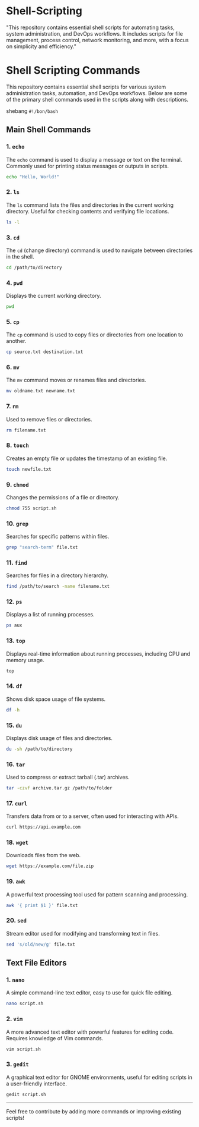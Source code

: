 # Shell-Scripting
"This repository contains essential shell scripts for automating tasks, system administration, and DevOps workflows. It includes scripts for file management, process control, network monitoring, and more, with a focus on simplicity and efficiency."

# Shell Scripting Commands

This repository contains essential shell scripts for various system administration tasks, automation, and DevOps workflows. Below are some of the primary shell commands used in the scripts along with descriptions.

shebang `#!/bon/bash`

## Main Shell Commands

### 1. `echo`
The `echo` command is used to display a message or text on the terminal. Commonly used for printing status messages or outputs in scripts.

```bash
echo "Hello, World!"
```

### 2. `ls`
The `ls` command lists the files and directories in the current working directory. Useful for checking contents and verifying file locations.

```bash
ls -l
```

### 3. `cd`
The `cd` (change directory) command is used to navigate between directories in the shell.

```bash
cd /path/to/directory
```

### 4. `pwd`
Displays the current working directory.

```bash
pwd
```

### 5. `cp`
The `cp` command is used to copy files or directories from one location to another.

```bash
cp source.txt destination.txt
```

### 6. `mv`
The `mv` command moves or renames files and directories.

```bash
mv oldname.txt newname.txt
```

### 7. `rm`
Used to remove files or directories.

```bash
rm filename.txt
```

### 8. `touch`
Creates an empty file or updates the timestamp of an existing file.

```bash
touch newfile.txt
```

### 9. `chmod`
Changes the permissions of a file or directory.

```bash
chmod 755 script.sh
```

### 10. `grep`
Searches for specific patterns within files.

```bash
grep "search-term" file.txt
```

### 11. `find`
Searches for files in a directory hierarchy.

```bash
find /path/to/search -name filename.txt
```

### 12. `ps`
Displays a list of running processes.

```bash
ps aux
```

### 13. `top`
Displays real-time information about running processes, including CPU and memory usage.

```bash
top
```

### 14. `df`
Shows disk space usage of file systems.

```bash
df -h
```

### 15. `du`
Displays disk usage of files and directories.

```bash
du -sh /path/to/directory
```

### 16. `tar`
Used to compress or extract tarball (.tar) archives.

```bash
tar -czvf archive.tar.gz /path/to/folder
```

### 17. `curl`
Transfers data from or to a server, often used for interacting with APIs.

```bash
curl https://api.example.com
```

### 18. `wget`
Downloads files from the web.

```bash
wget https://example.com/file.zip
```

### 19. `awk`
A powerful text processing tool used for pattern scanning and processing.

```bash
awk '{ print $1 }' file.txt
```

### 20. `sed`
Stream editor used for modifying and transforming text in files.

```bash
sed 's/old/new/g' file.txt
```

## Text File Editors

### 1. `nano`
A simple command-line text editor, easy to use for quick file editing.

```bash
nano script.sh
```

### 2. `vim`
A more advanced text editor with powerful features for editing code. Requires knowledge of Vim commands.

```bash
vim script.sh
```

### 3. `gedit`
A graphical text editor for GNOME environments, useful for editing scripts in a user-friendly interface.

```bash
gedit script.sh
```

---

Feel free to contribute by adding more commands or improving existing scripts!
